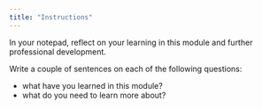 ```yaml
---
title: "Instructions"
---
```


In your notepad, reflect on your learning in this module and further professional development.

Write a couple of sentences on each of the following questions:

* what have you learned in this module?
* what do you need to learn more about?
